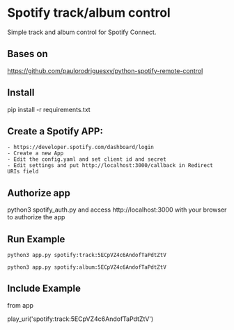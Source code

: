 
# Spotify track/album control

Simple track and album control for Spotify Connect.

## Bases on 
https://github.com/paulorodriguesxv/python-spotify-remote-control

## Install

pip install -r requirements.txt

## Create a Spotify APP:
    - https://developer.spotify.com/dashboard/login
    - Create a new App
    - Edit the config.yaml and set client id and secret
    - Edit settings and put http://localhost:3000/callback in Redirect URIs field

## Authorize app 
python3 spotify_auth.py and access http://localhost:3000 with your browser to authorize the app

## Run Example

`python3 app.py spotify:track:5ECpVZ4c6AndofTaPdtZtV`

`python3 app.py spotify:album:5ECpVZ4c6AndofTaPdtZtV`

## Include Example

from app

play_uri('spotify:track:5ECpVZ4c6AndofTaPdtZtV')

